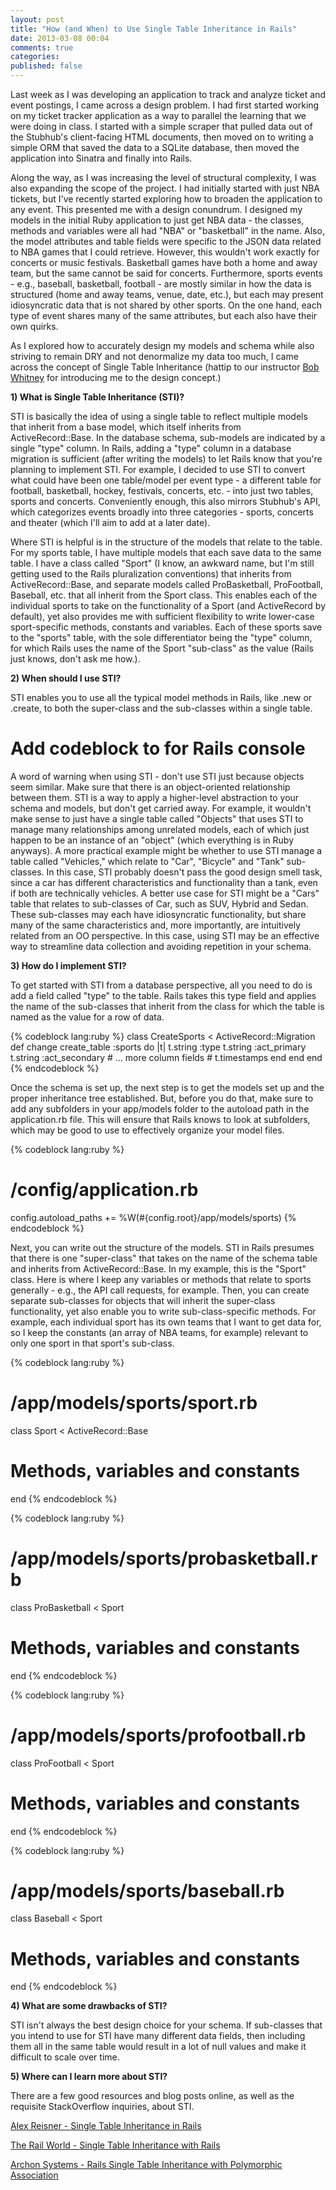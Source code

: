 ```yaml
---
layout: post
title: "How (and When) to Use Single Table Inheritance in Rails"
date: 2013-03-08 00:04
comments: true
categories: 
published: false
---
```


Last week as I was developing an application to track and analyze ticket and event postings, I came across a design problem. I had first started working on my ticket tracker application as a way to parallel the learning that we were doing in class. I started with a simple scraper that pulled data out of the Stubhub's client-facing HTML documents, then moved on to writing a simple ORM that saved the data to a SQLite database, then moved the application into Sinatra and finally into Rails. 

<!--more-->

Along the way, as I was increasing the level of structural complexity, I was also expanding the scope of the project. I had initially started with just NBA tickets, but I've recently started exploring how to broaden the application to any event. This presented me with a design conundrum. I designed my models in the initial Ruby application to just get NBA data - the classes, methods and variables were all had "NBA" or "basketball" in the name. Also, the model attributes and table fields were specific to the JSON data related to NBA games that I could retrieve. However, this wouldn't work exactly for concerts or music festivals. Basketball games have both a home and away team, but the same cannot be said for concerts. Furthermore, sports events - e.g., baseball, basketball, football - are mostly similar in how the data is structured (home and away teams, venue, date, etc.), but each may present idiosyncratic data that is not shared by other sports. On the one hand, each type of event shares many of the same attributes, but each also have their own quirks.

As I explored how to accurately design my models and schema while also striving to remain DRY and not denormalize my data too much, I came across the concept of Single Table Inheritance (hattip to our instructor <a href="https://twitter.com/withloudhands/" target="_blank">Bob Whitney</a> for introducing me to the design concept.) 

<strong>1) What is Single Table Inheritance (STI)?</strong>

STI is basically the idea of using a single table to reflect multiple models that inherit from a base model, which itself inherits from ActiveRecord::Base. In the database schema, sub-models are indicated by a single "type" column. In Rails, adding a "type" column in a database migration is sufficient (after writing the models) to let Rails know that you're planning to implement STI. For example, I decided to use STI to convert what could have been one table/model per event type - a different table for football, basketball, hockey, festivals, concerts, etc. - into just two tables, sports and concerts. Conveniently enough, this also mirrors Stubhub's API, which categorizes events broadly into three categories - sports, concerts and theater (which I'll aim to add at a later date). 

Where STI is helpful is in the structure of the models that relate to the table. For my sports table, I have multiple models that each save data to the same table. I have a class called "Sport" (I know, an awkward name, but I'm still getting used to the Rails pluralization conventions) that inherits from ActiveRecord::Base, and separate models called ProBasketball, ProFootball, Baseball, etc. that all inherit from the Sport class. This enables each of the individual sports to take on the functionality of a Sport (and ActiveRecord by default), yet also provides me with sufficient flexibility to write lower-case sport-specific methods, constants and variables. Each of these sports save to the "sports" table, with the sole differentiator being the "type" column, for which Rails uses the name of the Sport "sub-class" as the value (Rails just knows, don't ask me how.).

<strong>2) When should I use STI?</strong>

STI enables you to use all the typical model methods in Rails, like .new or .create, to both the super-class and the sub-classes within a single table.

# Add codeblock to for Rails console

A word of warning when using STI - don't use STI just because objects seem similar. Make sure that there is an object-oriented relationship between them. STI is a way to apply a higher-level abstraction to your schema and models, but don't get carried away. For example, it wouldn't make sense to just have a single table called "Objects" that uses STI to manage many relationships among unrelated models, each of which just happen to be an instance of an "object" (which everything is in Ruby anyways). A more practical example might be whether to use STI manage a table called "Vehicles," which relate to "Car", "Bicycle" and "Tank" sub-classes. In this case, STI probably doesn't pass the good design smell task, since a car has different characteristics and functionality than a tank, even if both are technically vehicles. A better use case for STI might be a "Cars" table that relates to sub-classes of Car, such as SUV, Hybrid and Sedan. These sub-classes may each have idiosyncratic functionality, but share many of the same characteristics and, more importantly, are intuitively related from an OO perspective. In this case, using STI may be an effective way to streamline data collection and avoiding repetition in your schema.

<strong>3) How do I implement STI?</strong>

To get started with STI from a database perspective, all you need to do is add a field called "type" to the table. Rails takes this type field and applies the name of the sub-classes that inherit from the class for which the table is named as the value for a row of data. 

{% codeblock lang:ruby %}
class CreateSports < ActiveRecord::Migration
  def change
    create_table :sports do |t|
      t.string :type
      t.string :act_primary
      t.string :act_secondary
      # ... more column fields #
      t.timestamps
    end
  end
end
{% endcodeblock %}

Once the schema is set up, the next step is to get the models set up and the proper inheritance tree established. But, before you do that, make sure to add any subfolders in your app/models folder to the autoload path in the application.rb file. This will ensure that Rails knows to look at subfolders, which may be good to use to effectively organize your model files.

{% codeblock lang:ruby %}
# /config/application.rb
config.autoload_paths += %W(#{config.root}/app/models/sports)
{% endcodeblock %}

Next, you can write out the structure of the models. STI in Rails presumes that there is one "super-class" that takes on the name of the schema table and inherits from ActiveRecord::Base. In my example, this is the "Sport" class. Here is where I keep any variables or methods that relate to sports generally - e.g., the API call requests, for example. Then, you can create separate sub-classes for objects that will inherit the super-class functionality, yet also enable you to write sub-class-specific methods. For example, each individual sport has its own teams that I want to get data for, so I keep the constants (an array of NBA teams, for example) relevant to only one sport in that sport's sub-class.

{% codeblock lang:ruby %}
# /app/models/sports/sport.rb
class Sport < ActiveRecord::Base
  # Methods, variables and constants
end
{% endcodeblock %}

{% codeblock lang:ruby %}
# /app/models/sports/probasketball.rb
class ProBasketball < Sport
  # Methods, variables and constants
end
{% endcodeblock %}

{% codeblock lang:ruby %}
# /app/models/sports/profootball.rb
class ProFootball < Sport
  # Methods, variables and constants
end
{% endcodeblock %}

{% codeblock lang:ruby %}
# /app/models/sports/baseball.rb
class Baseball < Sport
  # Methods, variables and constants
end
{% endcodeblock %}

<strong>4) What are some drawbacks of STI?</strong>

STI isn't always the best design choice for your schema. If sub-classes that you intend to use for STI have many different data fields, then including them all in the same table would result in a lot of null values and make it difficult to scale over time.



<strong>5) Where can I learn more about STI?</strong>

There are a few good resources and blog posts online, as well as the requisite StackOverflow inquiries, about STI.

<a href="http://www.alexreisner.com/code/single-table-inheritance-in-rails" target="_blank">Alex Reisner - Single Table Inheritance in Rails</a>

<a href="http://www.therailworld.com/posts/18-Single-Table-Inheritance-with-Rails" target="_blank">The Rail World - Single Table Inheritance with Rails</a>

<a href="http://www.archonsystems.com/devblog/2011/12/20/rails-single-table-inheritance-with-polymorphic-association/" target="_blank">Archon Systems - Rails Single Table Inheritance with Polymorphic Association</a>



